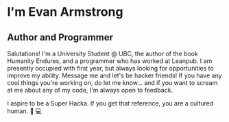 # I'm Evan Armstrong
## Author and Programmer

Salutations! I'm a University Student @ UBC, the author of the book Humanity Endures, and a programmer who has worked at Leanpub. I am presently occupied with first year, but always looking for opportunities to improve my ability. 
Message me and let's be hacker friends! If you have any cool things you're working on, do let me know... and if you want to scream at me about any of my code, I'm always open to feedback.

I aspire to be a Super Hacka. If you get that reference, you are a cultured human.
🏫 💻
